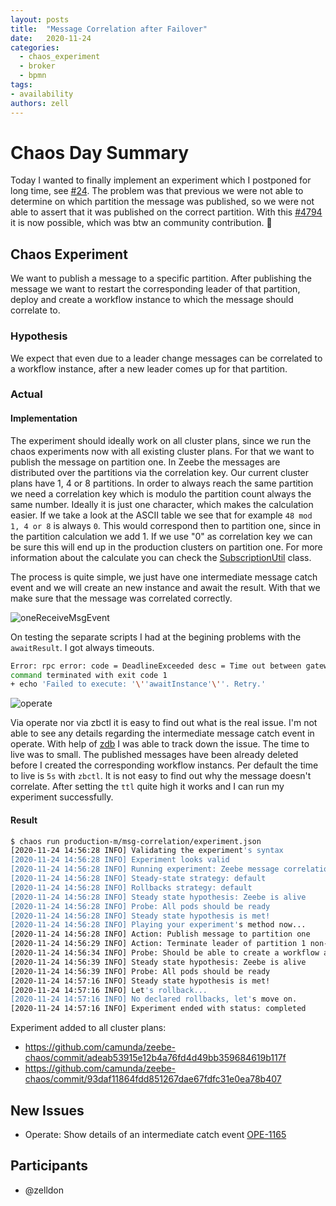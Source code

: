 ```yaml
---
layout: posts
title:  "Message Correlation after Failover"
date:   2020-11-24
categories: 
  - chaos_experiment 
  - broker 
  - bpmn
tags:
- availability
authors: zell
---
```


# Chaos Day Summary

Today I wanted to finally implement an experiment which I postponed for long time, see [#24](https://github.com/camunda/zeebe-chaos/issues/24).
The problem was that previous we were not able to determine on which partition the message was published, so we were not able to assert that it was published on the correct partition. With this [#4794](https://github.com/zeebe-io/zeebe/issues/4794) it is now possible, which was btw an community contribution. :tada:

<!--truncate-->

## Chaos Experiment

We want to publish a message to a specific partition. After publishing the message we want to restart the corresponding leader of that partition, deploy and create a workflow instance to which the message should correlate to. 

### Hypothesis

We expect that even due to a leader change messages can be correlated to a workflow instance, after a new leader comes up for that partition.

### Actual

#### Implementation
 The experiment should ideally work on all cluster plans, since we run the chaos experiments now with all existing cluster plans. For that we want to publish the message on partition one. In Zeebe the messages are distributed over the partitions via the correlation key. Our current cluster plans have 1, 4 or 8 partitions. In order to always reach the same partition we need a correlation key which is modulo the partition count always the same number. Ideally it is just one character, which makes the calculation easier. If we take a look at the ASCII table we see that for example `48 mod 1, 4 or 8` is always `0`. This would correspond then to partition one, since in the partition calculation we add 1. If we use "0" as correlation key we can be sure this will end up in the production clusters on partition one. For more information about the calculate you can check the [SubscriptionUtil](https://github.com/zeebe-io/zeebe/blob/develop/protocol-impl/src/main/java/io/zeebe/protocol/impl/SubscriptionUtil.java) class.

The process is quite simple, we just have one intermediate message catch event and we will create an new instance and await the result. With that we make sure that the message was correlated correctly.

![oneReceiveMsgEvent](oneReceiveMsgEvent.png)

On testing the separate scripts I had at the begining problems with the `awaitResult`. I got always timeouts.

```sh
Error: rpc error: code = DeadlineExceeded desc = Time out between gateway and broker: Request type command-api-4 timed out in 8999 milliseconds
command terminated with exit code 1
+ echo 'Failed to execute: '\''awaitInstance'\''. Retry.'
```

![operate](operate.png)

Via operate nor via zbctl it is easy to find out what is the real issue. I'm not able to see any details regarding the intermediate message catch event in operate. With help of [zdb](https://github.com/Zelldon/zdb) I was able to track down the issue. The time to live was to small. The published messages have been already deleted before I created the corresponding workflow instancs. Per default the time to live is `5s` with `zbctl`. It is not easy to find out why the message doesn't correlate. After setting the `ttl` quite high it works and I can run my experiment successfully.

#### Result

```sh
$ chaos run production-m/msg-correlation/experiment.json 
[2020-11-24 14:56:28 INFO] Validating the experiment's syntax
[2020-11-24 14:56:28 INFO] Experiment looks valid
[2020-11-24 14:56:28 INFO] Running experiment: Zeebe message correlation experiment
[2020-11-24 14:56:28 INFO] Steady-state strategy: default
[2020-11-24 14:56:28 INFO] Rollbacks strategy: default
[2020-11-24 14:56:28 INFO] Steady state hypothesis: Zeebe is alive
[2020-11-24 14:56:28 INFO] Probe: All pods should be ready
[2020-11-24 14:56:28 INFO] Steady state hypothesis is met!
[2020-11-24 14:56:28 INFO] Playing your experiment's method now...
[2020-11-24 14:56:28 INFO] Action: Publish message to partition one
[2020-11-24 14:56:29 INFO] Action: Terminate leader of partition 1 non-gracefully
[2020-11-24 14:56:34 INFO] Probe: Should be able to create a workflow and await the message correlation
[2020-11-24 14:56:39 INFO] Steady state hypothesis: Zeebe is alive
[2020-11-24 14:56:39 INFO] Probe: All pods should be ready
[2020-11-24 14:57:16 INFO] Steady state hypothesis is met!
[2020-11-24 14:57:16 INFO] Let's rollback...
[2020-11-24 14:57:16 INFO] No declared rollbacks, let's move on.
[2020-11-24 14:57:16 INFO] Experiment ended with status: completed
```

Experiment added to all cluster plans:
 * https://github.com/camunda/zeebe-chaos/commit/adeab53915e12b4a76fd4d49bb359684619b117f
 * https://github.com/camunda/zeebe-chaos/commit/93daf11864fdd851267dae67fdfc31e0ea78b407


## New Issues

 * Operate: Show details of an intermediate catch event [OPE-1165](https://jira.camunda.com/browse/OPE-1165)

## Participants

  * @zelldon
